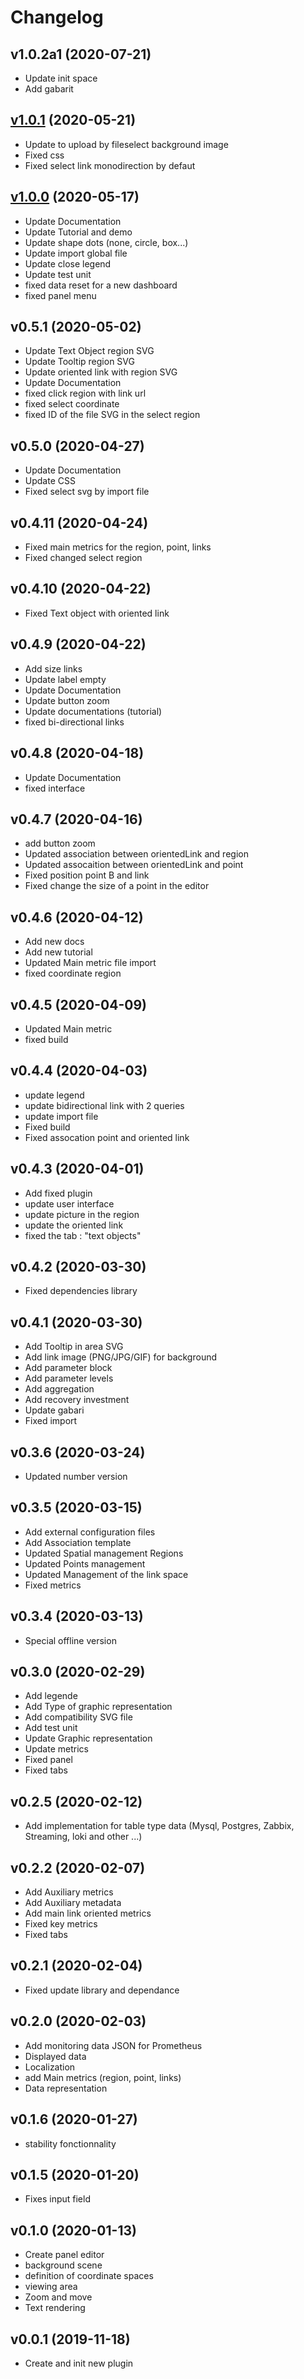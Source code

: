 # Changelog

## v1.0.2a1 (2020-07-21)

- Update init space
- Add gabarit

## [v1.0.1](https://github.com/atosorigin/grafana-weathermap-panel/releases/tag/1.0.1) (2020-05-21)

- Update to upload by fileselect background image
- Fixed css
- Fixed select link monodirection by defaut

## [v1.0.0](https://github.com/atosorigin/grafana-weathermap-panel/releases/tag/1.0.0)  (2020-05-17)

- Update Documentation
- Update Tutorial and demo
- Update shape dots (none, circle, box...) 
- Update import global file 
- Update close legend
- Update test unit
- fixed data reset for a new dashboard
- fixed panel menu

## v0.5.1 (2020-05-02)

- Update Text Object region SVG
- Update Tooltip region SVG
- Update oriented link with region SVG
- Update Documentation
- fixed click region with link url
- fixed select coordinate
- fixed ID of the file SVG in the select region

## v0.5.0 (2020-04-27)

- Update Documentation
- Update CSS
- Fixed select svg by import file


## v0.4.11 (2020-04-24)

- Fixed main metrics for the region, point, links
- Fixed changed select region


## v0.4.10 (2020-04-22)

- Fixed Text object with oriented link

## v0.4.9 (2020-04-22)

- Add size links
- Update label empty
- Update Documentation
- Update button zoom
- Update documentations (tutorial)
- fixed bi-directional links

## v0.4.8 (2020-04-18)

- Update Documentation
- fixed interface

## v0.4.7 (2020-04-16)

- add button zoom
- Updated association between orientedLink and region
- Updated assocaition between orientedLink and point
- Fixed position point B and link
- Fixed change the size of a point in the editor


## v0.4.6 (2020-04-12)

- Add new docs
- Add new tutorial
- Updated Main metric file import
- fixed coordinate region


## v0.4.5 (2020-04-09)

- Updated Main metric
- fixed build 


## v0.4.4 (2020-04-03)

- update legend
- update bidirectional link with 2 queries
- update import file
- Fixed build
- Fixed assocation point and oriented link

## v0.4.3 (2020-04-01)

- Add fixed plugin
- update user interface
- update picture in the region
- update the oriented link
- fixed the tab : "text objects"

## v0.4.2 (2020-03-30)

- Fixed dependencies library 

## v0.4.1 (2020-03-30)

- Add Tooltip in area SVG
- Add link image (PNG/JPG/GIF) for background
- Add parameter block
- Add parameter levels
- Add aggregation
- Add recovery investment 
- Update gabari
- Fixed import

## v0.3.6 (2020-03-24)

- Updated number version

## v0.3.5 (2020-03-15)

- Add external configuration files
- Add Association template
- Updated Spatial management Regions
- Updated Points management
- Updated Management of the link space
- Fixed metrics

## v0.3.4 (2020-03-13)

- Special offline version

## v0.3.0 (2020-02-29)

- Add legende
- Add Type of graphic representation
- Add compatibility SVG file
- Add test unit
- Update Graphic representation
- Update metrics
- Fixed panel
- Fixed tabs

## v0.2.5 (2020-02-12)

- Add implementation for table type data (Mysql, Postgres, Zabbix, Streaming, loki and other ...)

## v0.2.2 (2020-02-07)

- Add Auxiliary metrics
- Add Auxiliary metadata
- Add main link oriented metrics
- Fixed key metrics
- Fixed tabs

## v0.2.1 (2020-02-04)

- Fixed update library and dependance

## v0.2.0 (2020-02-03)

- Add monitoring data JSON for Prometheus
- Displayed data
- Localization
- add Main metrics (region, point, links)
- Data representation

## v0.1.6 (2020-01-27)

- stability fonctionnality

## v0.1.5 (2020-01-20)

- Fixes input field

## v0.1.0 (2020-01-13)

- Create panel editor
- background scene
- definition of coordinate spaces
- viewing area
- Zoom and move
- Text rendering

## v0.0.1 (2019-11-18)

- Create and init new plugin
